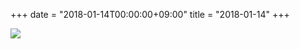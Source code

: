 +++
date = "2018-01-14T00:00:00+09:00"
title = "2018-01-14"
+++

<img class="img-fluid" src="/2018-01-14.jpg" />
